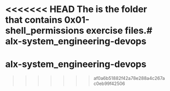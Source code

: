 <<<<<<< HEAD
The is the folder that contains 0x01-shell_permissions exercise files.# alx-system_engineering-devops
=======
# alx-system_engineering-devops
>>>>>>> af0a6b51882f42a78e288a4c267ac0eb99f42506
